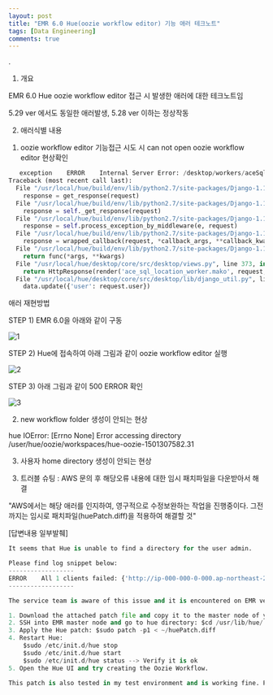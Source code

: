 ```yaml
---
layout: post
title: "EMR 6.0 Hue(oozie workflow editor) 기능 애러 테크노트"
tags: [Data Engineering]
comments: true
---
```


.

1. 개요

EMR 6.0 Hue oozie workflow editor 접근 시 발생한 애러에 대한 테크노트임

5.29 ver 에서도 동일한 애러발생, 5.28 ver 이하는 정상작동

2. 애러식별 내용
 
1) oozie workflow editor 기능접근 시도 시 can not open oozie workflow editor 현상확인


```python
   exception    ERROR    Internal Server Error: /desktop/workers/aceSqlLocationWorker.js
Traceback (most recent call last):
  File "/usr/local/hue/build/env/lib/python2.7/site-packages/Django-1.11.20-py2.7.egg/django/core/handlers/exception.py", line 41, in inner
    response = get_response(request)
  File "/usr/local/hue/build/env/lib/python2.7/site-packages/Django-1.11.20-py2.7.egg/django/core/handlers/base.py", line 249, in _legacy_get_response
    response = self._get_response(request)
  File "/usr/local/hue/build/env/lib/python2.7/site-packages/Django-1.11.20-py2.7.egg/django/core/handlers/base.py", line 187, in _get_response
    response = self.process_exception_by_middleware(e, request)
  File "/usr/local/hue/build/env/lib/python2.7/site-packages/Django-1.11.20-py2.7.egg/django/core/handlers/base.py", line 185, in _get_response
    response = wrapped_callback(request, *callback_args, **callback_kwargs)
  File "/usr/local/hue/build/env/lib/python2.7/site-packages/Django-1.11.20-py2.7.egg/django/utils/decorators.py", line 185, in inner
    return func(*args, **kwargs)
  File "/usr/local/hue/desktop/core/src/desktop/views.py", line 373, in ace_sql_location_worker
    return HttpResponse(render('ace_sql_location_worker.mako', request, None), content_type="application/javascript")
  File "/usr/local/hue/desktop/core/src/desktop/lib/django_util.py", line 225, in render
    data.update({'user': request.user})
```

애러 재현방법

STEP 1) EMR 6.0을 아래와 같이 구동

![1](https://user-images.githubusercontent.com/41605276/80308135-25972600-8808-11ea-8615-5552924c523c.png)

STEP 2) Hue에 접속하여 아래 그림과 같이 oozie workflow editor 실행 

![2](https://user-images.githubusercontent.com/41605276/80308151-3e074080-8808-11ea-8034-72b85a3aead2.jpg)

STEP 3) 아래 그림과 같이 500 ERROR 확인

![3](https://user-images.githubusercontent.com/41605276/80308170-58411e80-8808-11ea-85d4-a9b1dbccfc07.png)

2) new workflow folder 생성이 안되는 현상

hue IOError: [Errno None] Error accessing directory    /user/hue/oozie/workspaces/hue-oozie-1501307582.31

3) 사용자 home directory 생성이 안되는 현상

3. 트러블 슈팅 : AWS 문의 후 해당오류 내용에 대한 임시 패치파일을 다운받아서 해결

"AWS에서는 해당 애러를 인지하여, 영구적으로 수정보완하는 작업을 진행중이다. 그전까지는 임시로 패치파일(huePatch.diff)을 적용하여 해결할 것"

[답변내용 일부발췌]


```python
It seems that Hue is unable to find a directory for the user admin. 

Please find log snippet below:
------------------
ERROR    All 1 clients failed: {'http://ip-000-000-0-000.ap-northeast-2.compute.internal:14000/webhdfs/v1 ': u'404 Client Error: Not Found for url: http://ip-000-000-0-000.ap-northeast-2.compute.internal:14000/webhdfs/v1/user/admin?op=GETFILESTATUS&user.name=hue&doas=admin\n {"RemoteException":{"message":"File does not exist: \\/user\\/admin","exception":"FileNotFoundException","javaClassName":"java.io.FileNotFoundException"}}\n'}
------------------

The service team is aware of this issue and it is encountered on EMR version 5.29 and 6.0. The team is currently working on a permanent fix, but in the meantime has provided the following steps as a workaround to mitigate the issue:

1. Download the attached patch file and copy it to the master node of your Cluster
2. SSH into EMR master node and go to hue directory: $cd /usr/lib/hue/
3. Apply the Hue patch: $sudo patch -p1 < ~/huePatch.diff
4. Restart Hue: 
    $sudo /etc/init.d/hue stop
    $sudo /etc/init.d/hue start 
    $sudo /etc/init.d/hue status --> Verify it is ok
5. Open the Hue UI and try creating the Oozie Workflow.

This patch is also tested in my test environment and is working fine. Please find the attached screen-shot for your reference.  
```

